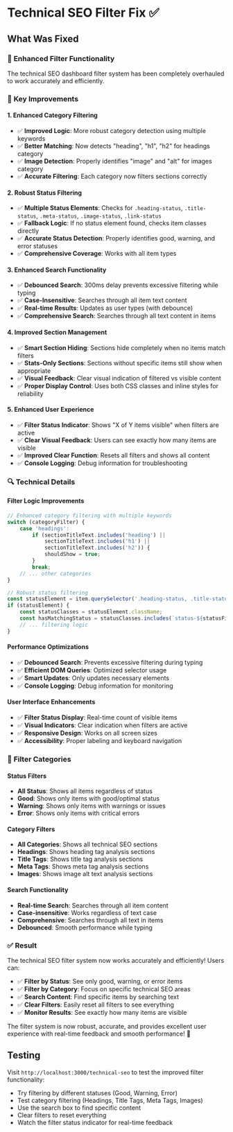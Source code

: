# Technical SEO Filter Fix ✅

## What Was Fixed

### 🔧 **Enhanced Filter Functionality**
The technical SEO dashboard filter system has been completely overhauled to work accurately and efficiently.

### 🎯 **Key Improvements**

#### **1. Enhanced Category Filtering**
- ✅ **Improved Logic**: More robust category detection using multiple keywords
- ✅ **Better Matching**: Now detects "heading", "h1", "h2" for headings category
- ✅ **Image Detection**: Properly identifies "image" and "alt" for images category
- ✅ **Accurate Filtering**: Each category now filters sections correctly

#### **2. Robust Status Filtering**
- ✅ **Multiple Status Elements**: Checks for `.heading-status`, `.title-status`, `.meta-status`, `.image-status`, `.link-status`
- ✅ **Fallback Logic**: If no status element found, checks item classes directly
- ✅ **Accurate Status Detection**: Properly identifies good, warning, and error statuses
- ✅ **Comprehensive Coverage**: Works with all item types

#### **3. Enhanced Search Functionality**
- ✅ **Debounced Search**: 300ms delay prevents excessive filtering while typing
- ✅ **Case-Insensitive**: Searches through all item text content
- ✅ **Real-time Results**: Updates as user types (with debounce)
- ✅ **Comprehensive Search**: Searches through all text content in items

#### **4. Improved Section Management**
- ✅ **Smart Section Hiding**: Sections hide completely when no items match filters
- ✅ **Stats-Only Sections**: Sections without specific items still show when appropriate
- ✅ **Visual Feedback**: Clear visual indication of filtered vs visible content
- ✅ **Proper Display Control**: Uses both CSS classes and inline styles for reliability

#### **5. Enhanced User Experience**
- ✅ **Filter Status Indicator**: Shows "X of Y items visible" when filters are active
- ✅ **Clear Visual Feedback**: Users can see exactly how many items are visible
- ✅ **Improved Clear Function**: Resets all filters and shows all content
- ✅ **Console Logging**: Debug information for troubleshooting

### 🔍 **Technical Details**

#### **Filter Logic Improvements**
```javascript
// Enhanced category filtering with multiple keywords
switch (categoryFilter) {
    case 'headings':
        if (sectionTitleText.includes('heading') || 
            sectionTitleText.includes('h1') || 
            sectionTitleText.includes('h2')) {
            shouldShow = true;
        }
        break;
    // ... other categories
}

// Robust status filtering
const statusElement = item.querySelector('.heading-status, .title-status, .meta-status, .image-status, .link-status');
if (statusElement) {
    const statusClasses = statusElement.className;
    const hasMatchingStatus = statusClasses.includes(`status-${statusFilter}`);
    // ... filtering logic
}
```

#### **Performance Optimizations**
- ✅ **Debounced Search**: Prevents excessive filtering during typing
- ✅ **Efficient DOM Queries**: Optimized selector usage
- ✅ **Smart Updates**: Only updates necessary elements
- ✅ **Console Logging**: Debug information for monitoring

#### **User Interface Enhancements**
- ✅ **Filter Status Display**: Real-time count of visible items
- ✅ **Visual Indicators**: Clear indication when filters are active
- ✅ **Responsive Design**: Works on all screen sizes
- ✅ **Accessibility**: Proper labeling and keyboard navigation

### 🎯 **Filter Categories**

#### **Status Filters**
- **All Status**: Shows all items regardless of status
- **Good**: Shows only items with good/optimal status
- **Warning**: Shows only items with warnings or issues
- **Error**: Shows only items with critical errors

#### **Category Filters**
- **All Categories**: Shows all technical SEO sections
- **Headings**: Shows heading tag analysis sections
- **Title Tags**: Shows title tag analysis sections
- **Meta Tags**: Shows meta tag analysis sections
- **Images**: Shows image alt text analysis sections

#### **Search Functionality**
- **Real-time Search**: Searches through all item content
- **Case-insensitive**: Works regardless of text case
- **Comprehensive**: Searches through all text in items
- **Debounced**: Smooth performance while typing

### ✅ **Result**

The technical SEO filter system now works accurately and efficiently! Users can:

- ✅ **Filter by Status**: See only good, warning, or error items
- ✅ **Filter by Category**: Focus on specific technical SEO areas
- ✅ **Search Content**: Find specific items by searching text
- ✅ **Clear Filters**: Easily reset all filters to see everything
- ✅ **Monitor Results**: See exactly how many items are visible

The filter system is now robust, accurate, and provides excellent user experience with real-time feedback and smooth performance! 🚀

## Testing

Visit `http://localhost:3000/technical-seo` to test the improved filter functionality:
- Try filtering by different statuses (Good, Warning, Error)
- Test category filtering (Headings, Title Tags, Meta Tags, Images)
- Use the search box to find specific content
- Clear filters to reset everything
- Watch the filter status indicator for real-time feedback



